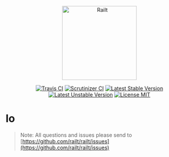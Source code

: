 <p align="center">
    <img src="https://railt.org/images/logo-dark.svg" width="200" alt="Railt" />
</p>

<p align="center">
    <a href="https://travis-ci.org/railt/io"><img src="https://travis-ci.org/railt/io.svg?branch=1.4.x" alt="Travis CI" /></a>
    <a href="https://scrutinizer-ci.com/g/railt/io/?branch=1.4.x"><img src="https://scrutinizer-ci.com/g/railt/io/badges/quality-score.png?b=master" alt="Scrutinizer CI" /></a>
    <a href="https://packagist.org/packages/railt/io"><img src="https://poser.pugx.org/railt/io/version" alt="Latest Stable Version"></a>
    <a href="https://packagist.org/packages/railt/io"><img src="https://poser.pugx.org/railt/io/v/unstable" alt="Latest Unstable Version"></a>
    <a href="https://raw.githubusercontent.com/railt/io/master/LICENSE.md"><img src="https://poser.pugx.org/railt/io/license" alt="License MIT"></a>
</p>

# Io

> Note: All questions and issues please send 
to [https://github.com/railt/railt/issues](https://github.com/railt/railt/issues)


